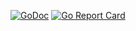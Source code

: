 [![GoDoc](https://godoc.org/github.com/wayneashleyberry/clone-github-org?status.svg)](https://godoc.org/github.com/wayneashleyberry/clone-github-org)
[![Go Report Card](https://goreportcard.com/badge/github.com/wayneashleyberry/clone-github-org)](https://goreportcard.com/report/github.com/wayneashleyberry/clone-github-org)
